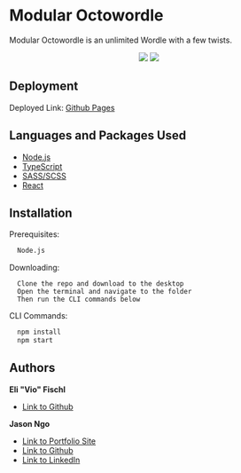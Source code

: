 # Modular Octowordle

Modular Octowordle is an unlimited Wordle with a few twists.

<p style="text-align: center;">
  <img src="https://img.shields.io/github/languages/top/Vio-Eli/modular_octowordle?style=flat&logo=appveyor"/> 
  <img src="https://img.shields.io/github/last-commit/Vio-Eli/modular_octowordle?style=flat&logo=appveyor"/>
</p>

## Deployment

Deployed Link: [Github Pages](https://vio-eli.github.io/modular_octowordle/)
## Languages and Packages Used
- [Node.js](https://nodejs.org/en/)
- [TypeScript](https://www.npmjs.com/package/typescript)
- [SASS/SCSS](https://www.npmjs.com/package/sass)
- [React](https://www.npmjs.com/package/react)

## Installation

Prerequisites:
```bash
  Node.js
```
Downloading:
```
  Clone the repo and download to the desktop
  Open the terminal and navigate to the folder
  Then run the CLI commands below
```
CLI Commands:
```bash
  npm install 
  npm start
```
    
## Authors

**Eli "Vio" Fischl** 

- [Link to Github](https://github.com/Vio-Eli)

**Jason Ngo** 

- [Link to Portfolio Site](https://jsncorn.github.io/react-portfolio/)
- [Link to Github](https://github.com/jsncorn)
- [Link to LinkedIn](https://www.linkedin.com/in/jason-khoa-ngo/)

